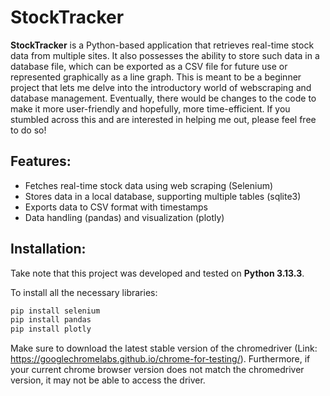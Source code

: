 # StockTracker

**StockTracker** is a Python-based application that retrieves real-time stock data from multiple sites. It also possesses the ability to store such data in a database file, which can be exported as a CSV file for future use or represented graphically as a line graph. This is meant to be a beginner project that lets me delve into the introductory world of webscraping and database management. Eventually, there would be changes to the code to make it more user-friendly and hopefully, more time-efficient. If you stumbled across this and are interested in helping me out, please feel free to do so!

## Features:

- Fetches real-time stock data using web scraping (Selenium)
- Stores data in a local database, supporting multiple tables (sqlite3)
- Exports data to CSV format with timestamps
- Data handling (pandas) and visualization (plotly)

## Installation:

Take note that this project was developed and tested on **Python 3.13.3**.

To install all the necessary libraries:

```bash
pip install selenium
pip install pandas
pip install plotly
```

Make sure to download the latest stable version of the chromedriver (Link: https://googlechromelabs.github.io/chrome-for-testing/). Furthermore, if your current chrome browser version does not match the chromedriver version, it may not be able to access the driver. 
